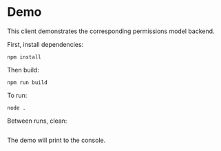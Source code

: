 # Demo

This client demonstrates the corresponding permissions model backend.

First, install dependencies:

```
npm install
```

Then build:

```
npm run build
```

To run:

```
node .
```

Between runs, clean:

```

```

The demo will print to the console.
